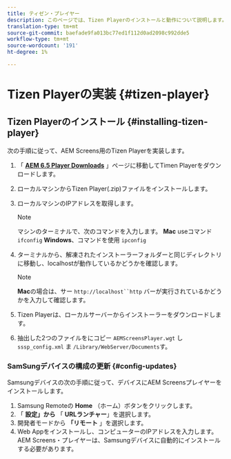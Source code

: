 ```yaml
---
title: ティゼン・プレイヤー
description: このページでは、Tizen Playerのインストールと動作について説明します。
translation-type: tm+mt
source-git-commit: baefade9fa013bc77ed1f112d0ad2098c992dde5
workflow-type: tm+mt
source-wordcount: '191'
ht-degree: 1%

---
```



# Tizen Playerの実装 {#tizen-player}

## Tizen Playerのインストール {#installing-tizen-player}

次の手順に従って、AEM Screens用のTizen Playerを実装します。

1. 「 [**AEM 6.5 Player Downloads**](https://download.macromedia.com/screens/) 」ページに移動してTimen Playerをダウンロードします。

1. ローカルマシンからTizen Player(.zip)ファイルをインストールします。

1. ローカルマシンのIPアドレスを取得します。

   >[!NOTE]
   >マシンのターミナルで、次のコマンドを入力します。
   >**Mac** useコマンド `ifconfig`
   >**Windows**、コマンドを使用 `ipconfig`

1. ターミナルから、解凍されたインストーラーフォルダーと同じディレクトリに移動し、localhostが動作しているかどうかを確認します。

   >[!NOTE]
   >**Mac**&#x200B;の場合は、サー `http://localhost``http` バーが実行されているかどうかを入力して確認します。

1. Tizen Playerは、ローカルサーバーからインストーラーをダウンロードします。

1. 抽出した2つのファイルをにコピー `AEMScreensPlayer.wgt` し `sssp_config.xml` ま `/Library/WebServer/Documents`す。

### SamSungデバイスの構成の更新 {#config-updates}

Samsungデバイスの次の手順に従って、デバイスにAEM Screensプレイヤーをインストールします。

1. Samsung Remoteの **Home** （ホーム）ボタンをクリックします。
1. 「 **設定」から** 「 **URLランチャー**」を選択します。
1. 開発者モードから **「リモート** 」を選択します。
1. Web Appをインストールし、コンピューターのIPアドレスを入力します。
AEM Screens・プレイヤーは、Samsungデバイスに自動的にインストールする必要があります。


